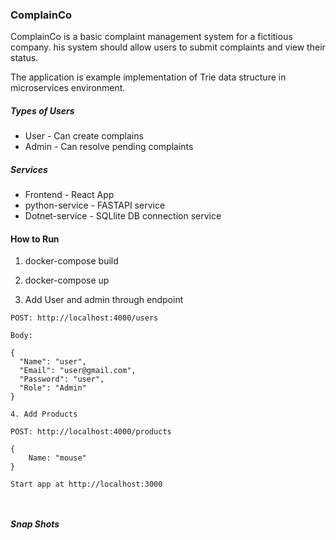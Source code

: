 ### ComplainCo

ComplainCo is a basic complaint management system for a fictitious company. his system should allow users to submit complaints and view their status.

The application is example implementation of Trie data structure in microservices environment. 

##### Types of Users

- User - Can create complains
- Admin - Can resolve pending complaints

##### Services

- Frontend - React App
- python-service - FASTAPI service
- Dotnet-service - SQLlite DB connection service


#### How to Run 


1. docker-compose build

2. docker-compose up

3. Add User and admin through endpoint 

```
POST: http://localhost:4000/users

Body: 

{
  "Name": "user",
  "Email": "user@gmail.com",
  "Password": "user",
  "Role": "Admin"
}

4. Add Products 

POST: http://localhost:4000/products

{
    Name: "mouse"
}

Start app at http://localhost:3000



```

##### Snap Shots

